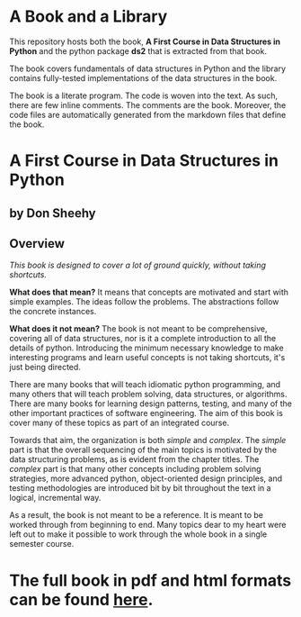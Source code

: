 # A Book and a Library

This repository hosts both the book, **A First Course in Data Structures in Python** and the python package **ds2** that is extracted from that book.

The book covers fundamentals of data structures in Python and the library contains fully-tested implementations of the data structures in the book.

The book is a literate program.
The code is woven into the text.
As such, there are few inline comments.
The comments are the book.
Moreover, the code files are automatically generated from the markdown files that define the book.

# A First Course in Data Structures in Python

## by Don Sheehy

## Overview

*This book is designed to cover a lot of ground quickly, without taking shortcuts.*

**What does that mean?**
It means that concepts are motivated and start with simple examples.
The ideas follow the problems.
The abstractions follow the concrete instances.

**What does it not mean?**
The book is not meant to be comprehensive, covering all of data structures,
nor is it a complete introduction to all the details of python.
Introducing the minimum necessary knowledge to make interesting programs and learn useful concepts is not taking shortcuts, it's just being directed.

There are many books that will teach idiomatic python programming, and many others that will teach problem solving, data structures, or algorithms.
There are many books for learning design patterns, testing, and many of the other important practices of software engineering.
The aim of this book is cover many of these topics as part of an integrated course.

Towards that aim, the organization is both *simple* and *complex*.
The *simple* part is that the overall sequencing of the main topics is motivated by the data structuring problems, as is evident from the chapter titles.
The *complex* part is that many other concepts including problem solving strategies, more advanced python, object-oriented design principles, and testing methodologies are introduced bit by bit throughout the text in a logical, incremental way.

As a result, the book is not meant to be a reference.
It is meant to be worked through from beginning to end.
Many topics dear to my heart were left out to make it possible to work through the whole book in a single semester course.

# The full book in pdf and html formats can be found <a href="https://donsheehy.github.io/datastructures/">here</a>.
